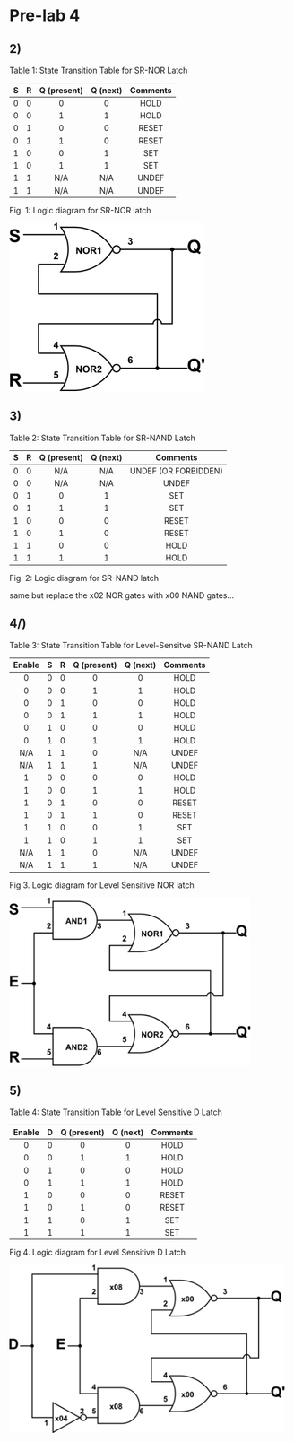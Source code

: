 # Pre-lab 4

## 2\)

Table 1: State Transition Table for SR-NOR Latch

|  S  |  R  | Q (present) | Q (next) | Comments |
| :-: | :-: | :---------: | :------: | :------: |
|  0  |  0  |      0      |    0     |   HOLD   |
|  0  |  0  |      1      |    1     |   HOLD   |
|  0  |  1  |      0      |    0     |  RESET   |
|  0  |  1  |      1      |    0     |  RESET   |
|  1  |  0  |      0      |    1     |   SET    |
|  1  |  0  |      1      |    1     |   SET    |
|  1  |  1  |     N/A     |   N/A    |  UNDEF   |
|  1  |  1  |     N/A     |   N/A    |  UNDEF   |

Fig. 1: Logic diagram for SR-NOR latch

![SR-NOR-LATCH](./sr-nor-latch.png)

## 3\)

Table 2: State Transition Table for SR-NAND Latch

|  S  |  R  | Q (present) | Q (next) |       Comments       |
| :-: | :-: | :---------: | :------: | :------------------: |
|  0  |  0  |     N/A     |   N/A    | UNDEF (OR FORBIDDEN) |
|  0  |  0  |     N/A     |   N/A    |        UNDEF         |
|  0  |  1  |      0      |    1     |         SET          |
|  0  |  1  |      1      |    1     |         SET          |
|  1  |  0  |      0      |    0     |        RESET         |
|  1  |  0  |      1      |    0     |        RESET         |
|  1  |  1  |      0      |    0     |         HOLD         |
|  1  |  1  |      1      |    1     |         HOLD         |

Fig. 2: Logic diagram for SR-NAND latch

same but replace the x02 NOR gates with x00 NAND gates...

## 4/)

Table 3: State Transition Table for Level-Sensitve SR-NAND Latch

| Enable |  S  |  R  | Q (present) | Q (next) | Comments |
| :----: | :-: | :-: | :---------: | :------: | :------: |
|   0    |  0  |  0  |      0      |    0     |   HOLD   |
|   0    |  0  |  0  |      1      |    1     |   HOLD   |
|   0    |  0  |  1  |      0      |    0     |   HOLD   |
|   0    |  0  |  1  |      1      |    1     |   HOLD   |
|   0    |  1  |  0  |      0      |    0     |   HOLD   |
|   0    |  1  |  0  |      1      |    1     |   HOLD   |
|  N/A   |  1  |  1  |      0      |   N/A    |  UNDEF   |
|  N/A   |  1  |  1  |      1      |   N/A    |  UNDEF   |
|   1    |  0  |  0  |      0      |    0     |   HOLD   |
|   1    |  0  |  0  |      1      |    1     |   HOLD   |
|   1    |  0  |  1  |      0      |    0     |  RESET   |
|   1    |  0  |  1  |      1      |    0     |  RESET   |
|   1    |  1  |  0  |      0      |    1     |   SET    |
|   1    |  1  |  0  |      1      |    1     |   SET    |
|  N/A   |  1  |  1  |      0      |   N/A    |  UNDEF   |
|  N/A   |  1  |  1  |      1      |   N/A    |  UNDEF   |

Fig 3. Logic diagram for Level Sensitive NOR latch

![Level sensitive NOR latch](./lv-sen-nor-latch.png)

## 5\)

Table 4: State Transition Table for Level Sensitive D Latch

| Enable |  D  | Q (present) | Q (next) | Comments |
| :----: | :-: | :---------: | :------: | :------: |
|   0    |  0  |      0      |    0     |   HOLD   |
|   0    |  0  |      1      |    1     |   HOLD   |
|   0    |  1  |      0      |    0     |   HOLD   |
|   0    |  1  |      1      |    1     |   HOLD   |
|   1    |  0  |      0      |    0     |  RESET   |
|   1    |  0  |      1      |    0     |  RESET   |
|   1    |  1  |      0      |    1     |   SET    |
|   1    |  1  |      1      |    1     |   SET    |

Fig 4. Logic diagram for Level Sensitive D Latch

![](./level-sensitive-d-latch.png)

<style>
    img {
        height: 300px;
        width: auto;
    }
</style>

